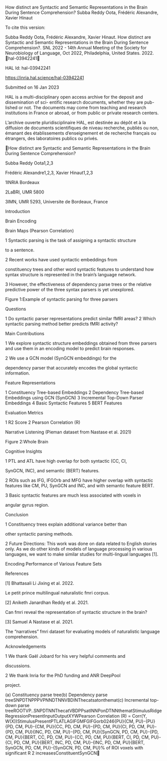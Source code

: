 How distinct are Syntactic and Semantic
Representations in the Brain During Sentence
Comprehension?
Subba Reddy Oota, Frédéric Alexandre, Xavier Hinaut

To cite this version:

Subba Reddy Oota, Frédéric Alexandre, Xavier Hinaut. How distinct are Syntactic and Semantic
Representations in the Brain During Sentence Comprehension?. SNL 2022 - 14th Annual Meeting of
the Society for Neurobiology of Language, Oct 2022, Philadelphia, United States. 2022. ￿hal-03942241￿

HAL Id: hal-03942241

https://inria.hal.science/hal-03942241

Submitted on 16 Jan 2023

HAL is a multi-disciplinary open access
archive for the deposit and dissemination of sci-
entific research documents, whether they are pub-
lished or not. The documents may come from
teaching and research institutions in France or
abroad, or from public or private research centers.

L’archive ouverte pluridisciplinaire HAL, est
destinée au dépôt et à la diffusion de documents
scientifiques de niveau recherche, publiés ou non,
émanant des établissements d’enseignement et de
recherche français ou étrangers, des laboratoires
publics ou privés.

How distinct are Syntactic and Semantic Representations in
the Brain During Sentence Comprehension?

Subba Reddy Oota1,2,3

Frédéric Alexandre1,2,3, Xavier Hinaut1,2,3

1INRIA Bordeaux

2LaBRI, UMR 5800

3IMN, UMR 5293, Universite de Bordeaux, France

Introduction

Brain Encoding

Brain Maps (Pearson Correlation)

1 Syntactic parsing is the task of assigning a syntactic structure

to a sentence.

2 Recent works have used syntactic embeddings from

constituency trees and other word syntactic features to
understand how syntax structure is represented in the brain’s
language network.

3 However, the effectiveness of dependency parse trees or the
relative predictive power of the three syntax parsers is yet
unexplored.

Figure 1:Example of syntactic parsing for three parsers

Questions

1 Do syntactic parser representations predict similar fMRI areas?
2 Which syntactic parsing method better predicts fMRI activity?

Main Contributions

1 We explore syntactic structure embeddings obtained from three
parsers and use them in an encoding model to predict brain
responses.

2 We use a GCN model (SynGCN embeddings) for the

dependency parser that accurately encodes the global syntactic
information.

Feature Representations

1 Constituency Tree-based Embeddings
2 Dependency Tree-based Embeddings using GCN (SynGCN)
3 Incremental Top-Down Parser Embeddings
4 Basic Syntactic Features
5 BERT Features

Evaluation Metrics

1 R2 Score
2 Pearson Correlation (R)

Narrative Listening (Pieman dataset from Nastase et al. 2021)

Figure 2:Whole Brain

Cognitive Insights

1 PTL and ATL have high overlap for both syntactic (CC, CI,

SynGCN, INC), and semantic (BERT) features.

2 ROIs such as IFG, IFGOrb and MFG have higher overlap with
syntactic features like CM, PU, SynGCN and INC, and with
semantic feature BERT.

3 Basic syntactic features are much less associated with voxels in

angular gyrus region.

Conclusion

1 Constituency trees explain additional variance better than

other syntactic parsing methods.

2 Future Directions: This work was done on data related to
English stories only. As we do other kinds of models of
language processing in various languages, we want to make
similar studies for multi-lingual languages [1].

Encoding Performance of Various Feature Sets

References

[1] Bhattasali Li Jixing et al. 2022.

Le petit prince multilingual naturalistic fmri corpus.

[2] Aniketh Janardhan Reddy et al. 2021.

Can fmri reveal the representation of syntactic structure in the
brain?

[3] Samuel A Nastase et al. 2021.

The “narratives” fmri dataset for evaluating models of
naturalistic language comprehension.

Acknowledgements

1 We thank Gaël Jobard for his very helpful comments and

discussions.

2 We thank Inria for the PhD funding and ANR DeepPool

project.

(a) Constituency parse tree(b) Dependency parse treeSNPDTNPPPVPNNDTNNVBDINThecatsatonthemat(c) Incremental top-down parse treeROOTVP..SNPDTNNThecatVBDPPsatINNPonDTNNthematStimulusRidge RegressionPresentInputOutputXYWPearson Correlation (R) = Corr(Y, W(X))StimulusPresentPTLATLAGIFGMFGIFGorb0246{PU}{CM, PU}-{PU}{PD, CM, PU}-{CM, PU}{CC, PD, CM, PU}-{PD, CM, PU}{CI, PD, CM, PU}-{PD, CM, PU}{INC, PD, CM, PU}-{PD, CM, PU}{SynGCN, PD, CM, PU}-{PD, CM, PU}{BERT, CC, PD, CM, PU}-{CC, PD, CM, PU}{BERT, CI, PD, CM, PU}-{CI, PD, CM, PU}{BERT, INC, PD, CM, PU}-{INC, PD, CM, PU}{BERT, SynGCN, PD, CM, PU}-{SynGCN, PD, CM, PU}% of ROI voxels with significant R 2 increasesConstituentSynGCN